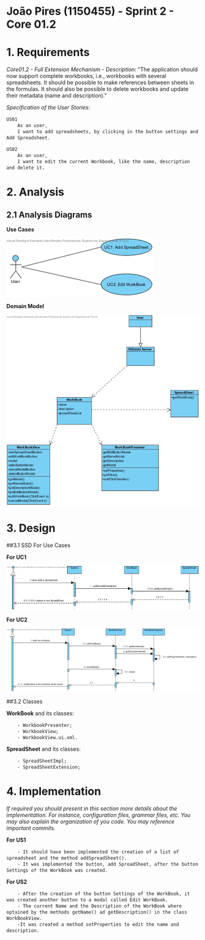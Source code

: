 **João Pires** (1150455) - Sprint 2 - Core 01.2
===============================

# 1. Requirements
*Core01.2 - Full Extension Mechanism - Description:*
"The application should now support complete workbooks, i.e., workbooks with several spreadsheets. It should be possible to make references between sheets in the formulas. It should also be possible to delete workbooks and update their metadata (name and description)."

*Specification of the User Stories:* 

```
US01
	As an user,
	I want to add spreadsheets, by clicking in the button settings and Add Spreadsheet.
```

```
US02
	As an user,
	I want to edit the current Workbook, like the name, description and delete it.
```

# 2. Analysis

## 2.1 Analysis Diagrams

**Use Cases**

![Use Cases](UserStories.jpg)

**Domain Model**

![Domain Model](domainModel.jpg)

# 3. Design

##3.1 SSD For Use Cases

**For UC1**

![UC1 Design](SSD_UC1.jpg)

**For UC2**

![UC2 Design](SSD_UC2.jpg)

##3.2 Classes

**WorkBook** and its classes:
```
	- WorkbookPresenter;
	- WorkbookView;
	- WorkbookView.ui.xml.
```


**SpreadSheet** and its classes:
```
	- SpreadSheetImpl;
	- SpreadSheetExtension;
```


# 4. Implementation

*If required you should present in this section more details about the implementation. For instance, configuration files, grammar files, etc. You may also explain the organization of you code. You may reference important commits.*

**For US1**

		- It should have been implemented the creation of a list of spreadsheet and the method addSpreadSheet().
		- It was implemented the button, add SpreadSheet, after the button Settings of the WorkBook was created.

**For US2**

		- After the creation of the button Settings of the WorkBook, it was created another button to a modal called Edit WorkBook.
		- The current Name and the Description of the WorkBook where optained by the methods getName() ad getDescription() in the class WorkBookView.
        -It was created a method setProperties to edit the name and description.






















